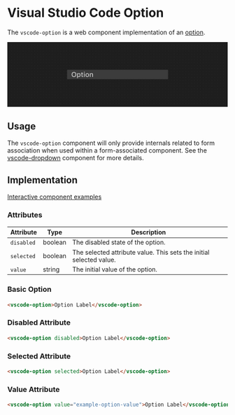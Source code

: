 # Visual Studio Code Option

The `vscode-option` is a web component implementation of an
[option](https://w3c.github.io/aria/#option).

![Option hero](/docs/assets/images/option-hero.png)

## Usage

The `vscode-option` component will only provide internals related to form
association when used within a form-associated component. See the
[vscode-dropdown](../dropdown/README.md) component for more details.

## Implementation

[Interactive component examples](https://codesandbox.io/s/option-sample-yqlv57?file=/index.html)

### Attributes

| Attribute  | Type    | Description                                                         |
| ---------- | ------- | ------------------------------------------------------------------- |
| `disabled` | boolean | The disabled state of the option.                                   |
| `selected` | boolean | The selected attribute value. This sets the initial selected value. |
| `value`    | string  | The initial value of the option.                                    |

### Basic Option

```html
<vscode-option>Option Label</vscode-option>
```

### Disabled Attribute

```html
<vscode-option disabled>Option Label</vscode-option>
```

### Selected Attribute

```html
<vscode-option selected>Option Label</vscode-option>
```

### Value Attribute

```html
<vscode-option value="example-option-value">Option Label</vscode-option>
```
